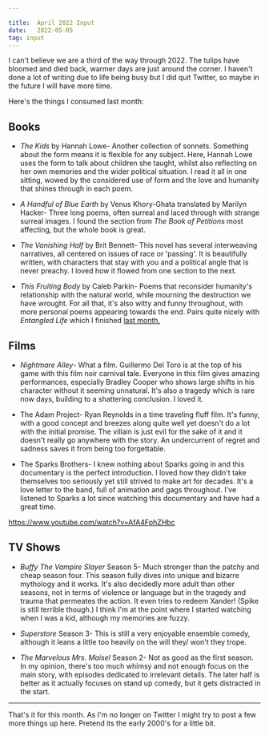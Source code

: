 ```yaml
---

title:  April 2022 Input
date:   2022-05-05
tag: input
---
```

I can't believe we are a third of the way through 2022. The tulips have bloomed and died back, warmer days are just around the corner. I haven't done a lot of writing due to life being busy but I did quit Twitter, so maybe in the future I will have more time.

Here's the things I consumed last month:

## Books

* *The Kids* by Hannah Lowe- Another collection of sonnets. Something about the form means it is flexible for any subject. Here, Hannah Lowe uses the form to talk about children she taught, whilst also reflecting on her own memories and the wider political situation. I read it all in one sitting, wowed by the considered use of form and the love and humanity that shines through in each poem. 

* *A Handful of Blue Earth* by Venus Khory-Ghata translated by Marilyn Hacker- Three long poems, often surreal and laced through with strange surreal images. I found the section from *The Book of Petitions* most affecting, but the whole book is great.

* *The Vanishing Half* by Brit Bennett- This novel has several interweaving narratives, all centered on issues of race or 'passing'. It is beautifully written, with characters that stay with you and a political angle that is never preachy. I loved how it flowed from one section to the next.

* *This Fruiting Body* by Caleb Parkin- Poems that reconsider humanity's relationship with the natural world, while mourning the destruction we have wrought. For all that, it's also witty and funny throughout, with more personal poems appearing towards the end. Pairs quite nicely with *Entangled Life* which I finished [last month.](/2022-march-input/)

## Films
* *Nightmare Alley*- What a film. Guillermo Del Toro is at the top of his game with this film noir carnival tale. Everyone in this film gives amazing performances, especially Bradley Cooper who shows large shifts in his character without it seeming unnatural. It's also a tragedy which is rare now days, building to a shattering conclusion. I loved it.

* The Adam Project- Ryan Reynolds in a time traveling fluff film. It's funny, with a good concept and breezes along quite well yet doesn't do a lot with the initial promise. The villain is just evil for the sake of it and it doesn't really go anywhere with the story. An undercurrent of regret and sadness saves it from being too forgettable. 

* The Sparks Brothers- I knew nothing about Sparks going in and this documentary is the perfect introduction. I loved how they didn't take themselves too seriously yet still strived to make art for decades. It's a love letter to the band, full of animation and gags throughout. I've listened to Sparks a lot since watching this documentary and have had a great time.

https://www.youtube.com/watch?v=AfA4FphZHbc

## TV Shows

* *Buffy The Vampire Slayer* Season 5- Much stronger than the patchy and cheap season four. This season fully dives into unique and bizarre mythology and it works. It's also decidedly more adult than other seasons, not in terms of violence or language but in the tragedy and trauma that permeates the action. It even tries to redeem Xander! (Spike is still terrible though.) I think I'm at the point where I started watching when I was a kid, although my memories are fuzzy.

* *Superstore* Season 3- This is still a very enjoyable ensemble comedy, although it leans a little too heavily on the will they/ won't they trope.

* *The Marvelous Mrs. Maisel* Season 2- Not as good as the first season. In my opinion, there's too much whimsy and not enough focus on the main story, with episodes dedicated to irrelevant details. The later half is better as it actually focuses on stand up comedy, but it gets distracted in the start. 

---

That's it for this month. As I'm no longer on Twitter I might try to post a few more things up here. Pretend its the early 2000's for a little bit. 
